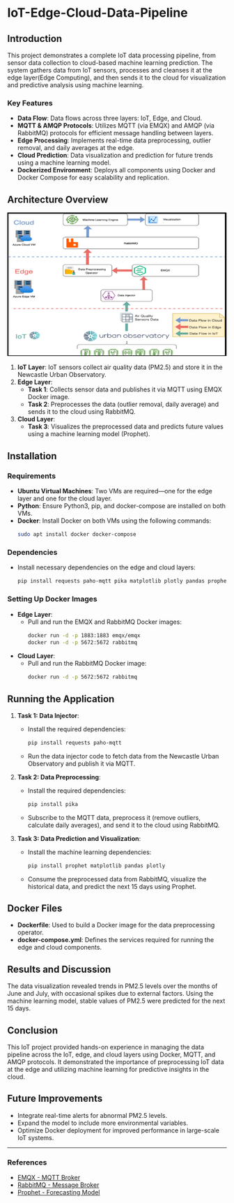 # IoT-Edge-Cloud-Data-Pipeline

## Introduction

This project demonstrates a complete IoT data processing pipeline, from sensor data collection to cloud-based machine learning prediction. The system gathers data from IoT sensors, processes and cleanses it at the edge layer(Edge Computing), and then sends it to the cloud for visualization and predictive analysis using machine learning.

### Key Features
- **Data Flow**: Data flows across three layers: IoT, Edge, and Cloud.
- **MQTT & AMQP Protocols**: Utilizes MQTT (via EMQX) and AMQP (via RabbitMQ) protocols for efficient message handling between layers.
- **Edge Processing**: Implements real-time data preprocessing, outlier removal, and daily averages at the edge.
- **Cloud Prediction**: Data visualization and prediction for future trends using a machine learning model.
- **Dockerized Environment**: Deploys all components using Docker and Docker Compose for easy scalability and replication.

## Architecture Overview

![Architecture Diagram](architecture.png)

1. **IoT Layer**: IoT sensors collect air quality data (PM2.5) and store it in the Newcastle Urban Observatory.
2. **Edge Layer**: 
   - **Task 1**: Collects sensor data and publishes it via MQTT using EMQX Docker image.
   - **Task 2**: Preprocesses the data (outlier removal, daily average) and sends it to the cloud using RabbitMQ.
3. **Cloud Layer**: 
   - **Task 3**: Visualizes the preprocessed data and predicts future values using a machine learning model (Prophet).

## Installation

### Requirements
- **Ubuntu Virtual Machines**: Two VMs are required—one for the edge layer and one for the cloud layer.
- **Python**: Ensure Python3, pip, and docker-compose are installed on both VMs.
- **Docker**: Install Docker on both VMs using the following commands:
  ```bash
  sudo apt install docker docker-compose
  ```

### Dependencies
- Install necessary dependencies on the edge and cloud layers:
  ```bash
  pip install requests paho-mqtt pika matplotlib plotly pandas prophet
  ```

### Setting Up Docker Images
- **Edge Layer**:
  - Pull and run the EMQX and RabbitMQ Docker images:
    ```bash
    docker run -d -p 1883:1883 emqx/emqx
    docker run -d -p 5672:5672 rabbitmq
    ```
- **Cloud Layer**:
  - Pull and run the RabbitMQ Docker image:
    ```bash
    docker run -d -p 5672:5672 rabbitmq
    ```

## Running the Application

1. **Task 1: Data Injector**:
   - Install the required dependencies:
     ```bash
     pip install requests paho-mqtt
     ```
   - Run the data injector code to fetch data from the Newcastle Urban Observatory and publish it via MQTT.
   

2. **Task 2: Data Preprocessing**:
   - Install the required dependencies:
     ```bash
     pip install pika
     ```
   - Subscribe to the MQTT data, preprocess it (remove outliers, calculate daily averages), and send it to the cloud using RabbitMQ.


3. **Task 3: Data Prediction and Visualization**:
   - Install the machine learning dependencies:
     ```bash
     pip install prophet matplotlib pandas plotly
     ```
   - Consume the preprocessed data from RabbitMQ, visualize the historical data, and predict the next 15 days using Prophet.


## Docker Files
- **Dockerfile**: Used to build a Docker image for the data preprocessing operator.
- **docker-compose.yml**: Defines the services required for running the edge and cloud components.

## Results and Discussion

The data visualization revealed trends in PM2.5 levels over the months of June and July, with occasional spikes due to external factors. Using the machine learning model, stable values of PM2.5 were predicted for the next 15 days.


## Conclusion

This IoT project provided hands-on experience in managing the data pipeline across the IoT, edge, and cloud layers using Docker, MQTT, and AMQP protocols. It demonstrated the importance of preprocessing IoT data at the edge and utilizing machine learning for predictive insights in the cloud.

## Future Improvements
- Integrate real-time alerts for abnormal PM2.5 levels.
- Expand the model to include more environmental variables.
- Optimize Docker deployment for improved performance in large-scale IoT systems.

---

### References
- [EMQX - MQTT Broker](https://www.emqx.io/)
- [RabbitMQ - Message Broker](https://www.rabbitmq.com/)
- [Prophet - Forecasting Model](https://facebook.github.io/prophet/)
```
